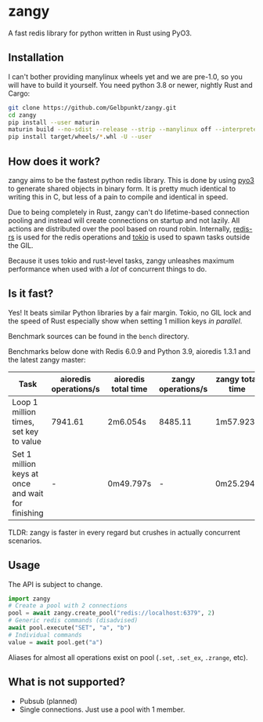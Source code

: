 # zangy

A fast redis library for python written in Rust using PyO3.

## Installation

I can't bother providing manylinux wheels yet and we are pre-1.0, so you will have to build it yourself.
You need python 3.8 or newer, nightly Rust and Cargo:

```sh
git clone https://github.com/Gelbpunkt/zangy.git
cd zangy
pip install --user maturin
maturin build --no-sdist --release --strip --manylinux off --interpreter python3
pip install target/wheels/*.whl -U --user
```

## How does it work?

zangy aims to be the fastest python redis library. This is done by using [pyo3](https://pyo3.rs) to generate shared objects in binary form. It is pretty much identical to writing this in C, but less of a pain to compile and identical in speed.

Due to being completely in Rust, zangy can't do lifetime-based connection pooling and instead will create connections on startup and not lazily. All actions are distributed over the pool based on round robin. Internally, [redis-rs](https://github.com/mitsuhiko/redis-rs) is used for the redis operations and [tokio](https://github.com/tokio-rs/tokio) is used to spawn tasks outside the GIL.

Because it uses tokio and rust-level tasks, zangy unleashes maximum performance when used with a _lot_ of concurrent things to do.

## Is it fast?

Yes! It beats similar Python libraries by a fair margin. Tokio, no GIL lock and the speed of Rust especially show when setting 1 million keys _in parallel_.

Benchmark sources can be found in the `bench` directory.

Benchmarks below done with Redis 6.0.9 and Python 3.9, aioredis 1.3.1 and the latest zangy master:

| Task                                              | aioredis operations/s | aioredis total time | zangy operations/s | zangy total time |
| ------------------------------------------------- | --------------------- | ------------------- | ------------------ | ---------------- |
| Loop 1 million times, set key to value            | 7941.61               | 2m6.054s            | 8485.11            | 1m57.923s        |
| Set 1 million keys at once and wait for finishing | -                     | 0m49.797s           | -                  | 0m25.294s        |

TLDR: zangy is faster in every regard but crushes in actually concurrent scenarios.

## Usage

The API is subject to change.

```py
import zangy
# Create a pool with 2 connections
pool = await zangy.create_pool("redis://localhost:6379", 2)
# Generic redis commands (disadvised)
await pool.execute("SET", "a", "b")
# Individual commands
value = await pool.get("a")
```

Aliases for almost all operations exist on pool (`.set`, `.set_ex`, `.zrange`, etc).

## What is not supported?

- Pubsub (planned)
- Single connections. Just use a pool with 1 member.
